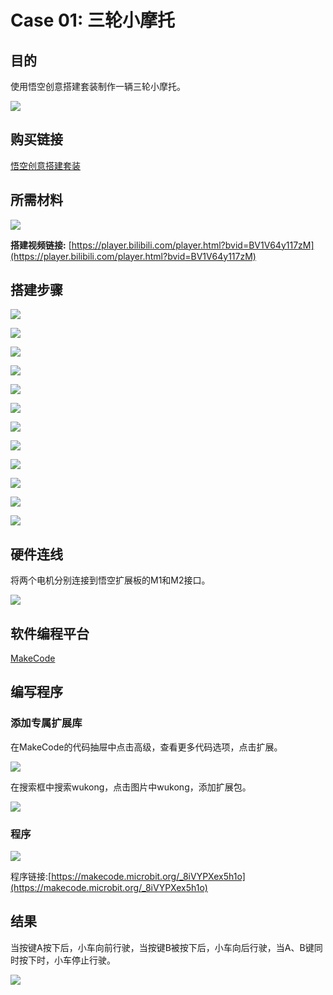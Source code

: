 ﻿# Case 01: 三轮小摩托

## 目的

使用悟空创意搭建套装制作一辆三轮小摩托。

![](https://wiki-media-ef.oss-cn-hongkong.aliyuncs.com/docs/microbit/building-blocks/wonder-building-kit/images/case-01-01.png)

## 购买链接

[悟空创意搭建套装](https://item.taobao.com/item.htm?id=649813731275&spm=2015.23436601.0.0)

## 所需材料
![](https://wiki-media-ef.oss-cn-hongkong.aliyuncs.com/docs/microbit/building-blocks/wonder-building-kit/images/case-01-02.png)

**搭建视频链接:**
[https://player.bilibili.com/player.html?bvid=BV1V64y117zM](https://player.bilibili.com/player.html?bvid=BV1V64y117zM)


## 搭建步骤

![](https://wiki-media-ef.oss-cn-hongkong.aliyuncs.com/docs/microbit/building-blocks/wonder-building-kit/images/step-case-01-01.png)

![](https://wiki-media-ef.oss-cn-hongkong.aliyuncs.com/docs/microbit/building-blocks/wonder-building-kit/images/step-case-01-02.png)

![](https://wiki-media-ef.oss-cn-hongkong.aliyuncs.com/docs/microbit/building-blocks/wonder-building-kit/images/step-case-01-03.png)

![](https://wiki-media-ef.oss-cn-hongkong.aliyuncs.com/docs/microbit/building-blocks/wonder-building-kit/images/step-case-01-04.png)

![](https://wiki-media-ef.oss-cn-hongkong.aliyuncs.com/docs/microbit/building-blocks/wonder-building-kit/images/step-case-01-05.png)

![](https://wiki-media-ef.oss-cn-hongkong.aliyuncs.com/docs/microbit/building-blocks/wonder-building-kit/images/step-case-01-06.png)

![](https://wiki-media-ef.oss-cn-hongkong.aliyuncs.com/docs/microbit/building-blocks/wonder-building-kit/images/step-case-01-07.png)

![](https://wiki-media-ef.oss-cn-hongkong.aliyuncs.com/docs/microbit/building-blocks/wonder-building-kit/images/step-case-01-08.png)

![](https://wiki-media-ef.oss-cn-hongkong.aliyuncs.com/docs/microbit/building-blocks/wonder-building-kit/images/step-case-01-09.png)

![](https://wiki-media-ef.oss-cn-hongkong.aliyuncs.com/docs/microbit/building-blocks/wonder-building-kit/images/step-case-01-10.png)

![](https://wiki-media-ef.oss-cn-hongkong.aliyuncs.com/docs/microbit/building-blocks/wonder-building-kit/images/step-case-01-11.png)

![](https://wiki-media-ef.oss-cn-hongkong.aliyuncs.com/docs/microbit/building-blocks/wonder-building-kit/images/step-case-01-12.png)


## 硬件连线

将两个电机分别连接到悟空扩展板的M1和M2接口。

![](https://wiki-media-ef.oss-cn-hongkong.aliyuncs.com/docs/microbit/building-blocks/wonder-building-kit/images/case-01-06.png)

## 软件编程平台

[MakeCode](https://makecode.microbit.org/)

## 编写程序

### 添加专属扩展库

在MakeCode的代码抽屉中点击高级，查看更多代码选项，点击扩展。

![](https://wiki-media-ef.oss-cn-hongkong.aliyuncs.com/docs/microbit/building-blocks/wonder-building-kit/images/case-01-03.png)

在搜索框中搜索wukong，点击图片中wukong，添加扩展包。

![](https://wiki-media-ef.oss-cn-hongkong.aliyuncs.com/docs/microbit/building-blocks/wonder-building-kit/images/case-01-04.png)


### 程序

![](https://wiki-media-ef.oss-cn-hongkong.aliyuncs.com/docs/microbit/building-blocks/wonder-building-kit/images/case-01-05.png)

程序链接:[https://makecode.microbit.org/_8iVYPXex5h1o](https://makecode.microbit.org/_8iVYPXex5h1o)

## 结果

当按键A按下后，小车向前行驶，当按键B被按下后，小车向后行驶，当A、B键同时按下时，小车停止行驶。

![](https://wiki-media-ef.oss-cn-hongkong.aliyuncs.com/docs/microbit/building-blocks/wonder-building-kit/images/wonder-building-kit-case-01.gif)
